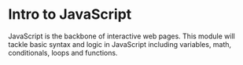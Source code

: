 # Intro to JavaScript

JavaScript is the backbone of interactive web pages. This module will tackle basic syntax and logic in JavaScript including variables, math, conditionals, loops and functions.
